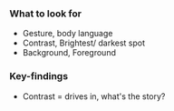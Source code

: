 ### What to look for
- Gesture, body language
- Contrast, Brightest/ darkest spot
- Background, Foreground
### Key-findings
- Contrast = drives in, what's the story?
